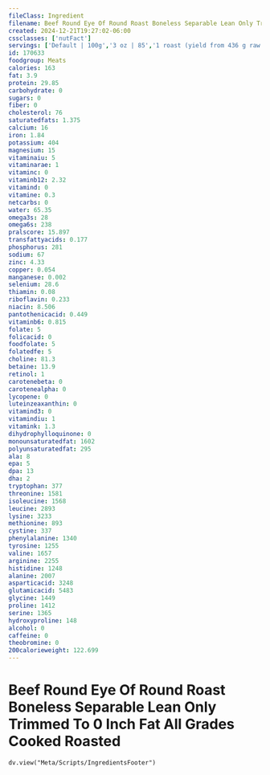 ```yaml
---
fileClass: Ingredient
filename: Beef Round Eye Of Round Roast Boneless Separable Lean Only Trimmed To 0 Inch Fat All Grades Cooked Roasted
created: 2024-12-21T19:27:02-06:00
cssclasses: ['nutFact']
servings: ['Default | 100g','3 oz | 85','1 roast (yield from 436 g raw meat) | 346','1 piece, cooked, excluding refuse (yield from 1 lb raw meat with refuse) | 330']
id: 170633
foodgroup: Meats
calories: 163
fat: 3.9
protein: 29.85
carbohydrate: 0
sugars: 0
fiber: 0
cholesterol: 76
saturatedfats: 1.375
calcium: 16
iron: 1.84
potassium: 404
magnesium: 15
vitaminaiu: 5
vitaminarae: 1
vitaminc: 0
vitaminb12: 2.32
vitamind: 0
vitamine: 0.3
netcarbs: 0
water: 65.35
omega3s: 28
omega6s: 238
pralscore: 15.897
transfattyacids: 0.177
phosphorus: 281
sodium: 67
zinc: 4.33
copper: 0.054
manganese: 0.002
selenium: 28.6
thiamin: 0.08
riboflavin: 0.233
niacin: 8.506
pantothenicacid: 0.449
vitaminb6: 0.815
folate: 5
folicacid: 0
foodfolate: 5
folatedfe: 5
choline: 81.3
betaine: 13.9
retinol: 1
carotenebeta: 0
carotenealpha: 0
lycopene: 0
luteinzeaxanthin: 0
vitamind3: 0
vitamindiu: 1
vitamink: 1.3
dihydrophylloquinone: 0
monounsaturatedfat: 1602
polyunsaturatedfat: 295
ala: 8
epa: 5
dpa: 13
dha: 2
tryptophan: 377
threonine: 1581
isoleucine: 1568
leucine: 2893
lysine: 3233
methionine: 893
cystine: 337
phenylalanine: 1340
tyrosine: 1255
valine: 1657
arginine: 2255
histidine: 1248
alanine: 2007
asparticacid: 3248
glutamicacid: 5483
glycine: 1449
proline: 1412
serine: 1365
hydroxyproline: 148
alcohol: 0
caffeine: 0
theobromine: 0
200calorieweight: 122.699
---
```


# Beef Round Eye Of Round Roast Boneless Separable Lean Only Trimmed To 0 Inch Fat All Grades Cooked Roasted

```dataviewjs
dv.view("Meta/Scripts/IngredientsFooter")
```